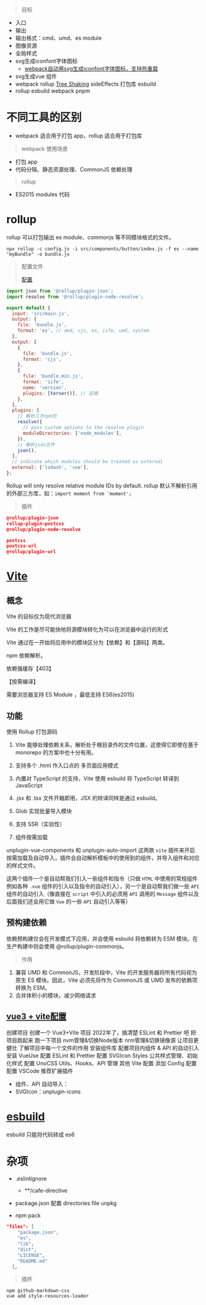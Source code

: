 > 目标

- 入口
- 输出
- 输出格式：cmd、umd、es module
- 图像资源
- 全局样式
- svg生成iconfont字体图标
  - [webpack自动用svg生成iconfont字体图标，支持热重载](https://segmentfault.com/a/1190000017480480) 
- svg生成vue 组件
- webpack rollup [Tree Shaking](https://webpack.docschina.org/guides/tree-shaking/) sideEffects 打包库 esbuild
- rollup esbuild webpack pnpm

# 不同工具的区别

- webpack 适合用于打包 app，rollup 适合用于打包库

>  webpack 使用场景

- 打包 app
- 代码分隔、静态资源处理、CommonJS 依赖处理

> rollup

- ES2015 modules 代码

# rollup

rollup 可以打包输出 es module、commonjs 等不同模块格式的文件。

```shell
npx rollup -c config.js -i src/components/button/index.js -f es --name "myBundle" -o bundle.js
```

> 配置文件
>
> [配置](https://bytenote.net/article/97582337432223745) 

```js
import json from '@rollup/plugin-json';
import resolve from '@rollup/plugin-node-resolve';

export default {
  input: 'src/main.js',
  output: {
    file: 'bundle.js',
    format: 'es', // amd, cjs, es, iife, umd, system
  },
  output: [
    {
      file: 'bundle.js',
      format: 'cjs',
    },
    {
      file: 'bundle.min.js',
      format: 'iife',
      name: 'version',
      plugins: [terser()], // 压缩
    },
  ],
  plugins: [
    // 解析三方npm包
    resolve({
      // pass custom options to the resolve plugin
      moduleDirectories: ['node_modules'],
    }),
    // 解析json文件
    json(),
  ],
  // indicate which modules should be treated as external
  external: ['lodash', 'vue'],
};
```

Rollup will only resolve relative module IDs by default. 
rollup 默认不解析引用的外部三方库，如：`import moment from 'moment';`



> 插件

```json
@rollup/plugin-json
rollup-plugin-postcss 
@rollup/plugin-node-resolve

postcss
postcss-url
@rollup/plugin-url 
```

# [Vite](https://vitejs.dev/) 


## 概念

Vite 的目标仅为现代浏览器

Vite 的工作是尽可能快地将源模块转化为可以在浏览器中运行的形式

Vite 通过在一开始将应用中的模块区分为【依赖】和【源码】两类。

npm  依赖解析。

依赖强缓存【403】

【按需编译】

需要浏览器支持 ES Module ，最低支持 ES6(es2015)

## 功能


使用 Rollup 打包源码

1. Vite 能够处理依赖关系，解析处于根目录外的文件位置，这使得它即使在基于 monorepo 的方案中也十分有用。
2. 支持多个 .html 作入口点的 多页面应用模式
3. 内置对 TypeScript 的支持，Vite 使用 esbuild 将 TypeScript 转译到 JavaScript
4. .jsx 和 .tsx 文件开箱即用，JSX 的转译同样是通过 esbuild。
5. Glob 实现批量导入模块
6. 支持 SSR（实验性）

7. 组件按需加载

unplugin-vue-components 和 unplugin-auto-import 这两款 `vite` 插件来开启按需加载及自动导入，插件会自动解析模板中的使用到的组件，并导入组件和对应的样式文件。

这两个插件一个是自动帮我们引入一些组件和指令（只做 `HTML` 中使用的常规组件例如各种  `.vue` 组件的引入以及指令的自动引入），另一个是自动帮我们做一些 `API` 组件的自动引入（像直接在 `script` 中引入的必须用 `API` 调用的 `Message` 组件以及后面我们还会用它做 `Vue` 的一些 `API` 自动引入等等）

## 预构建依赖

依赖预构建仅会在开发模式下应用，并会使用 esbuild 将依赖转为 ESM 模块。在生产构建中则会使用 @rollup/plugin-commonjs。

> 作用

1. 兼容 UMD 和 CommonJS，开发阶段中，Vite 的开发服务器将所有代码视为原生 ES 模块。因此，Vite 必须先将作为 CommonJS 或 UMD 发布的依赖项转换为 ESM。
2. 合并体积小的模块，减少网络请求

## [vue3 + vite配置](https://mp.weixin.qq.com/s/M5YXW5SJeSCeEePjeuP_qw)

创建项目
    创建一个 Vue3+Vite 项目
    2022年了，搞清楚 ESLint 和 Prettier 吧
把项目跑起来
    跑一下项目
    nvm管理&切换Node版本
    nrm管理&切换镜像源
让项目更健壮
    了解项目中每一个文件的作用
    安装组件库
    配置项目内组件 & API 的自动引入
    安装 VueUse
    配置 ESLint 和 Prettier
    配置 SVGIcon
    Styles 公共样式管理、初始化样式
    配置 UnoCSS
    Utils、Hooks、API 管理
    其他 Vite 配置
    添加 Config 配置
    配置 VSCode 推荐扩展插件

- 组件、API 自动导入：
- SVGIcon：unplugin-icons


# [esbuild](https://esbuild.github.io/) 

esbuild 只能将代码转成 es6

# 杂项

- .eslintignore
  - **/cafe-directive


- package.json 配置 directories file unpkg
- npm pack

```json
"files": [
    "package.json",
    "es",
    "lib",
    "dist",
    "LICENSE",
    "README.md"
  ],
```



> 插件

```shell
npm github-markdown-css 
vue add style-resources-loader
```